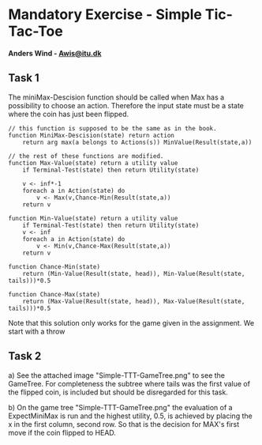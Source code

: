 # Mandatory Exercise - Simple Tic-Tac-Toe
**Anders Wind - Awis@itu.dk**
## Task 1

The miniMax-Descision function should be called when Max has a possibility to choose an action. Therefore the input state must be a state where the coin has just been flipped.

    // this function is supposed to be the same as in the book.
    function MiniMax-Descision(state) return action
        return arg max(a belongs to Actions(s)) MinValue(Result(state,a))

    // the rest of these functions are modified.
    function Max-Value(state) return a utility value
        if Terminal-Test(state) then return Utility(state)

        v <- inf*-1
        foreach a in Action(state) do
            v <- Max(v,Chance-Min(Result(state,a))
        return v

    function Min-Value(state) return a utility value
        if Terminal-Test(state) then return Utility(state)
        v <- inf
        foreach a in Action(state) do
            v <- Min(v,Chance-Max(Result(state,a))
        return v

    function Chance-Min(state)
        return (Min-Value(Result(state, head)), Min-Value(Result(state, tails)))*0.5

    function Chance-Max(state)
        return (Max-Value(Result(state, head)), Max-Value(Result(state, tails)))*0.5

Note that this solution only works for the game given in the assignment. We start with a throw

## Task 2
a)
See the attached image "Simple-TTT-GameTree.png" to see the GameTree. For completeness the subtree where tails was the first value of the flipped coin, is included but should be disregarded for this task.

b)
On the game tree "Simple-TTT-GameTree.png" the evaluation of a ExpectMiniMax is run and the highest utility, 0.5, is achieved by placing the x in the first column, second row.
So that is the decision for MAX's first move if the coin flipped to HEAD.

